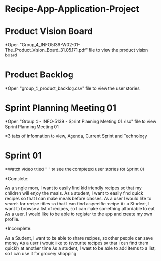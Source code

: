 # Recipe-App-Application-Project

# Product Vision Board

*Open "Group_4_INFO5139-W02-01-The_Product_Vision_Board_31.05.171.pdf" file to view the product vision board

# Product Backlog

*Open "group_4_product_backlog.csv" file to view the user stories

# Sprint Planning Meeting 01

*Open "Group 4 - INFO-5139 - Sprint Planning Meeting 01.xlsx" file to view Sprint Planning Meeting 01

*3 tabs of information to view, Agenda, Current Sprint and Technology

# Sprint 01

*Watch video titled " " to see the completed user stories for Sprint 01

*Complete:

As a single mom, I want to easily find kid friendly recipes so that my children will enjoy the meals.
As a student, I want to easily find quick recipes so that I can make meals before classes.
As a user I would like to search for recipe titles so that I can find a specific recipe
As a Student, I want to browse a list of recipes, so I can make something affordable to eat
As a user, I would like to be able to register to the app and create my own profile.

*Incomplete:

As a Student, I want to be able to share recipes, so other people can save money
As a user I would like to favourite recipes so that I can find them quickly at another time
As a student, I want to be able to add items to a list, so I can use it for grocery shopping

